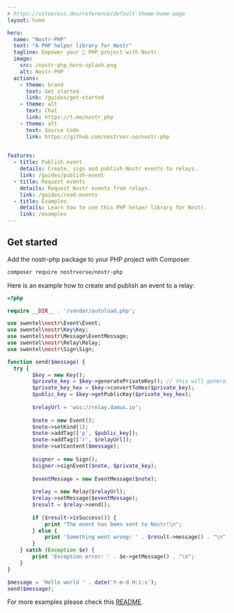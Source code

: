 ```yaml
---
# https://vitepress.dev/reference/default-theme-home-page
layout: home

hero:
  name: "Nostr-PHP"
  text: "A PHP helper library for Nostr"
  tagline: Empower your 🐘 PHP project with Nostr.
  image:
    src: /nostr-php_hero-splash.png
    alt: Nostr-PHP
  actions:
    - theme: brand
      text: Get started
      link: /guides/get-started
    - theme: alt
      text: Chat
      link: https://t.me/nostr_php    
    - theme: alt
      text: Source Code
      link: https://github.com/nostrver-se/nostr-php
    

features:
  - title: Publish event
    details: Create, sign and publish Nostr events to relays.
    link: /guides/publish-event
  - title: Request events
    details: Request Nostr events from relays.
    link: /guides/read-events
  - title: Examples
    details: Learn how to use this PHP helper library for Nostr.  
    link: /examples
---
```


## Get started

Add the nostr-php package to your PHP project with Composer

```bash
composer require nostrverse/nostr-php
```

Here is an example how to create and publish an event to a relay:

```php
<?php

require __DIR__ . '/vendor/autoload.php';

use swentel\nostr\Event\Event;
use swentel\nostr\Key\Key;
use swentel\nostr\Message\EventMessage;
use swentel\nostr\Relay\Relay;
use swentel\nostr\Sign\Sign;

function send($message) {  
  try {        
        $key = new Key();
        $private_key = $key->generatePrivateKey(); // this will generate a private key
        $private_key_hex = $key->convertToHex($private_key);
        $public_key = $key->getPublicKey($private_key_hex);
        
        $relayUrl = 'wss://relay.damus.io';
        
        $note = new Event();
        $note->setKind(1);
        $note->addTag(['p', $public_key]);
        $note->addTag(['r', $relayUrl]);
        $note->setContent($message);
        
        $signer = new Sign();
        $signer->signEvent($note, $private_key);        
        
        $eventMessage = new EventMessage($note);
        
        $relay = new Relay($relayUrl);  
        $relay->setMessage($eventMessage);      
        $result = $relay->send();
        
        if ($result->isSuccess()) {
            print "The event has been sent to Nostr!\n";
        } else {
            print 'Something went wrong: ' . $result->message() . "\n";
        }
    } catch (Exception $e) {
        print 'Exception error: ' . $e->getMessage() . "\n";
    }
}

$message = 'Hello world ' . date('Y-m-d H:i:s');
send($message);

```
For more examples please check this [README](https://github.com/nostrver-se/nostr-php/blob/main/README.md).